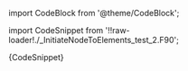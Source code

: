 
import CodeBlock from '@theme/CodeBlock';

import CodeSnippet from '!!raw-loader!./_InitiateNodeToElements_test_2.F90';

<CodeBlock language="fortran">{CodeSnippet}</CodeBlock>

